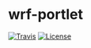 # wrf-portlet

[![Travis](https://travis-ci.org/sci-gaia/wrf-portlet.svg?branch=master)](https://travis-ci.org/sci-gaia/wrf-portlet)
[![License](https://img.shields.io/badge/License-Apache%202.0-blue.svg)](http://www.apache.org/licenses/LICENSE-2.0.txt)

